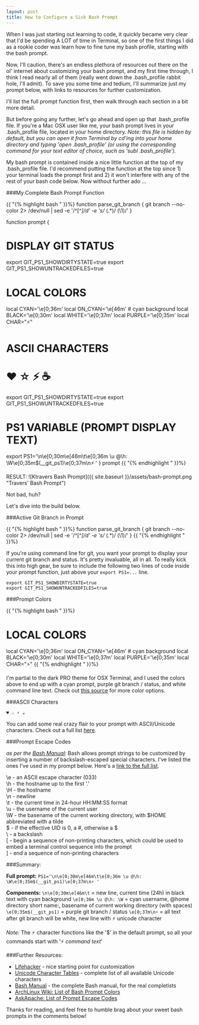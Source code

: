 ```yaml
---
layout: post
title: How to Configure a Sick Bash Prompt
---
```


When I was just starting out learning to code, it quickly became very clear that I'd be spending A LOT of time in Terminal, so one of the first things I did as a rookie coder was learn how to fine tune my bash profile, starting with the bash prompt. 

Now, I'll caution, there's an endless plethora of resources out there on the ol' internet about customizing your bash prompt, and my first time through, I think I read nearly all of them (really went down the .bash_profile rabbit hole, I'll admit). To save you some time and tedium, I'll summarize just my prompt below, with links to resources for further customization. 

I'll list the full prompt function first, then walk through each section in a bit more detail. 

But before going any further, let's go ahead and open up that .bash_profile file. If you're a Mac OSX user like me, your bash prompt lives in your .bash_profile file, located in your home directory. _Note: this file is hidden by default, but you can open it from Terminal by cd'ing into your home directory and typing 'open .bash_profile' (or using the corresponding command for your text editor of choice, such as 'subl .bash_profile')._

My bash prompt is contained inside a nice little function at the top of my .bash_profile file. I'd recommend putting the function at the top since 1) your terminal loads the prompt first and 2) it won't interfere with any of the rest of your bash code below. Now without further ado ...


###My Complete Bash Prompt Function

{{ "{% highlight bash " }}%} 
function parse_git_branch {
    git branch --no-color 2> /dev/null | sed -e '/^[^*]/d' -e 's/* \(.*\)/ (\1)/'
  }

function prompt {
  # DISPLAY GIT STATUS
  export GIT_PS1_SHOWDIRTYSTATE=true
  export GIT_PS1_SHOWUNTRACKEDFILES=true

  # LOCAL COLORS
  local       CYAN='\e[0;36m'
  local    ON_CYAN='\e[46m'   # cyan background
  local      BLACK='\e[0;30m'
  local      WHITE='\e[0;37m' 
  local     PURPLE='\e[0;35m'
  local       CHAR="⚡"
  
  # ASCII CHARACTERS
  # ♥ ☆ ⚡ ☕  
  
  export GIT_PS1_SHOWDIRTYSTATE=true
  export GIT_PS1_SHOWUNTRACKEDFILES=true

  # PS1 VARIABLE (PROMPT DISPLAY TEXT)
  export PS1='\n\e[0;30m\e[46m\t\e[0;36m \u @\h: \W\e[0;35m$(__git_ps1)\e[0;37m\n⚡ '
  }
prompt
{{ "{% endhighlight " }}%}

RESULT:
![Ktravers Bash Prompt]({{ site.baseurl }}/assets/bash-prompt.png "Travers' Bash Prompt")


Not bad, huh? 

Let's dive into the build below.


###Active Git Branch in Prompt

{{ "{% highlight bash " }}%} 
function parse_git_branch {
    git branch --no-color 2> /dev/null | sed -e '/^[^*]/d' -e 's/* \(.*\)/ (\1)/'
  }
{{ "{% endhighlight " }}%}

If you're using command line for git, you want your prompt to display your current git branch and status. It's pretty invaluable, all in all. To really kick this into high gear, be sure to include the following two lines of code inside your prompt function, just above your `export PS1=...` line.

```
export GIT_PS1_SHOWDIRTYSTATE=true
export GIT_PS1_SHOWUNTRACKEDFILES=true
```

###Prompt Colors 

{{ "{% highlight bash " }}%} 
  # LOCAL COLORS
  local       CYAN='\e[0;36m'
  local    ON_CYAN='\e[46m'   # cyan background
  local      BLACK='\e[0;30m'
  local      WHITE='\e[0;37m' 
  local     PURPLE='\e[0;35m'
  local       CHAR="⚡"
{{ "{% endhighlight " }}%}

I'm partial to the dark PRO theme for OSX Terminal, and I used the colors above to end up with a cyan prompt, purple git branch / status, and white command line text. Check out [this source](https://wiki.archlinux.org/index.php/Color_Bash_Prompt#List_of_colors_for_prompt_and_Bash) for more color options.


###ASCII Characters

`♥ ☆ ⚡ ☕`

You can add some real crazy flair to your prompt with ASCII/Unicode characters. Check out a full list [here](http://unicode-table.com/en/).


###Prompt Escape Codes

_as per the [Bash Manual](http://www.gnu.org/software/bash/manual/bashref.html#Controlling-the-Prompt):_ Bash allows prompt strings to be customized by inserting a number of backslash-escaped special characters. I've listed the ones I've used in my prompt below. Here's a [link to the full list](http://www.gnu.org/software/bash/manual/bashref.html#Controlling-the-Prompt).

\e - an ASCII escape character (033)  
\h - the hostname up to the first '.'  
\H - the hostname  
\n - newline  
\t - the current time in 24-hour HH:MM:SS format  
\u - the username of the current user  
\W - the basename of the current working directory, with $HOME abbreviated with a tilde  
\$ - if the effective UID is 0, a #, otherwise a $  
\\ - a backslash  
\[ - begin a sequence of non-printing characters, which could be used to embed a terminal control sequence into the prompt  
\] - end a sequence of non-printing characters  


###Summary:

**Full prompt:** 
`PS1='\n\e[0;30m\e[46m\t\e[0;36m \u @\h: \W\e[0;35m$(__git_ps1)\e[0;37m\n⚡ '`

**Components:**
`\n\e[0;30m\e[46m\t` = new line, current time (24h) in black text with cyan background
`\e[0;36m \u @\h: \W` = cyan username, @home directory short name:, basename of current working directory (with spaces)
`\e[0;35m$(__git_ps1)` = purple git branch / status
`\e[0;37m\n⚡` = all text after git branch will be white, new line with ⚡ unicode character

_Note:_ The ⚡ character functions like the '$' in the default prompt, so all your commands start with '⚡ _command text_'


###Further Resources:

- [Lifehacker](http://lifehacker.com/202042/ask-lifehacker--how-do-i-customize-my-command-line-prompt) - nice starting point for customization
- [Unicode Character Tables](http://unicode-table.com/en/) - complete list of all available Unicode characters
- [Bash Manual](http://www.gnu.org/software/bash/manual/bashref.html) - the complete Bash manual, for the real completists
- [ArchLinux Wiki: List of Bash Prompt Colors](https://wiki.archlinux.org/index.php/Color_Bash_Prompt#List_of_colors_for_prompt_and_Bash)
- [AskApache: List of Prompt Escape Codes](http://www.askapache.com/linux/bash-power-prompt.html#Prompt_Escape_Codes)


Thanks for reading, and feel free to humble brag about your sweet bash prompts in the comments below!

